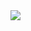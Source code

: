 <img src="https://lh3.googleusercontent.com/proxy/6o3kLR1wksHHEaqvGGDnpFOcvPGa9yAcOt4YhwQbUVBTj5Eb8MXwc6DPCNp1WWmg41Q1iZq-HIeYApiZifS4aS7zlfJMVNLnaaHk2JU3vYCCzLS_XpFPNUvdVJQ99Q">
<!-- ### Hi there 👋 -->

<!--
**RileyJackson2000/RileyJackson2000** is a ✨ _special_ ✨ repository because its `README.md` (this file) appears on your GitHub profile.

Here are some ideas to get you started:

- 🔭 I’m currently working on ...
- 🌱 I’m currently learning ...
- 👯 I’m looking to collaborate on ...
- 🤔 I’m looking for help with ...
- 💬 Ask me about ...
- 📫 How to reach me: ...
- 😄 Pronouns: ...
- ⚡ Fun fact: ...
-->
